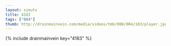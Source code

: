 ```yaml
--- 
layout: sieutv
title: 4183
tags: ["004"]
thumb: http://drainmainvein.com/media/videos/tmb/000/004/183/player.jpg
---
```

{% include drainmainvein key="4183" %} 
